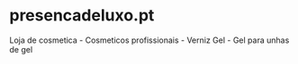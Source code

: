 # presencadeluxo.pt
Loja de cosmetica - Cosmeticos profissionais - Verniz Gel - Gel para unhas de gel
